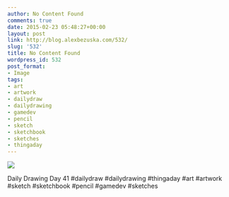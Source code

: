 ```yaml
---
author: No Content Found
comments: true
date: 2015-02-23 05:48:27+00:00
layout: post
link: http://blog.alexbezuska.com/532/
slug: '532'
title: No Content Found
wordpress_id: 532
post_format:
- Image
tags:
- art
- artwork
- dailydraw
- dailydrawing
- gamedev
- pencil
- sketch
- sketchbook
- sketches
- thingaday
---
```


![](/images/2015/02/tumblr_nk7msrbu0c1u11b0ro1_1280.jpg)

Daily Drawing Day 41 #dailydraw #dailydrawing #thingaday #art #artwork #sketch #sketchbook #pencil #gamedev #sketches
